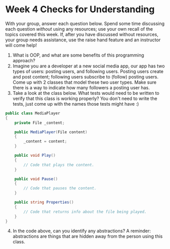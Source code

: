 # Week 4 Checks for Understanding

With your group, answer each question below.  Spend some time discussing each question _without_ using any resources; use your own recall of the topics covered this week.  If, after you have discussed without resources, your group needs assistance, use the raise hand feature and an instructor will come help!

1. What is OOP, and what are some benefits of this programming approach?
2. Imagine you are a developer at a new social media app, our app has two types of users: posting users, and following users.  Posting users create and post content; following users subscribe to (follow) posting users.  Come up with 2 classes that model these two user types.  Make sure there is a way to indicate how many followers a posting user has.
3. Take a look at the class below.  What tests would need to be written to verify that this class is working properly?  You don't need to write the tests, just come up with the names those tests might have :)

```c#
public class MediaPlayer
{
	private File _content;

    public MediaPlayer(File content)
    {
        _content = content;
    }

    public void Play()
    {
        // Code that plays the content.
    }

    public void Pause()
    {
        // Code that pauses the content.
    }

    public string Properties()
    {
        // Code that returns info about the file being played.
    }
}
```

4. In the code above, can you identify any abstractions? A reminder: abstractions are things that are hidden away from the person using this class.



